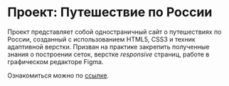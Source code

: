 # Проект: Путешествие по России

Проект представляет собой одностраничный сайт о путешествиях по России, созданный с использованием HTML5, CSS3 и техник адаптивной верстки.
Призван на практике закрепить полученные знания о построении сеток, верстке *responsive* страниц, работе в графическом редакторе Figma.

Ознакомиться можно по [ссылке]().
